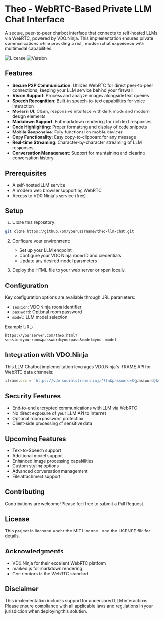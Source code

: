 # Theo - WebRTC-Based Private LLM Chat Interface

A secure, peer-to-peer chatbot interface that connects to self-hosted LLMs via WebRTC, powered by VDO.Ninja. This implementation ensures private communications while providing a rich, modern chat experience with multimodal capabilities.

![License](https://img.shields.io/badge/license-MIT-blue.svg)
![Version](https://img.shields.io/badge/version-1.0.0-green.svg)

## Features

- **Secure P2P Communication**: Utilizes WebRTC for direct peer-to-peer connections, keeping your LLM service behind your firewall
- **Vision Support**: Process and analyze images alongside text queries
- **Speech Recognition**: Built-in speech-to-text capabilities for voice interaction
- **Modern UI**: Clean, responsive interface with dark mode and modern design elements
- **Markdown Support**: Full markdown rendering for rich text responses
- **Code Highlighting**: Proper formatting and display of code snippets
- **Mobile Responsive**: Fully functional on mobile devices
- **Copy Functionality**: Easy copy-to-clipboard for any message
- **Real-time Streaming**: Character-by-character streaming of LLM responses
- **Conversation Management**: Support for maintaining and clearing conversation history

## Prerequisites

- A self-hosted LLM service
- A modern web browser supporting WebRTC
- Access to VDO.Ninja's service (free)

## Setup

1. Clone this repository:
```bash
git clone https://github.com/yourusername/theo-llm-chat.git
```

2. Configure your environment:
   - Set up your LLM endpoint
   - Configure your VDO.Ninja room ID and credentials
   - Update any desired model parameters

3. Deploy the HTML file to your web server or open locally.

## Configuration

Key configuration options are available through URL parameters:

- `session`: VDO.Ninja room identifier
- `password`: Optional room password
- `model`: LLM model selection

Example URL:
```
https://yourserver.com/theo.html?session=yourroom&password=yourpass&model=your-model
```

## Integration with VDO.Ninja

This LLM Chatbot implementation leverages VDO.Ninja's IFRAME API for WebRTC data channels:

```javascript
iframe.src = `https://vdo.socialstream.ninja/?ln&password=${password}&salt=vdo.ninja&label=chatbot&view=${roomID}&scene&novideo&noaudio&cleanoutput&room=${roomID}`;
```

## Security Features

- End-to-end encrypted communications with LLM via WebRTC
- No direct exposure of your LLM API to Internet
- Optional room password protection
- Client-side processing of sensitive data

## Upcoming Features

- Text-to-Speech support
- Additional model support
- Enhanced image processing capabilities
- Custom styling options
- Advanced conversation management
- File attachment support

## Contributing

Contributions are welcome! Please feel free to submit a Pull Request.

## License

This project is licensed under the MIT License - see the LICENSE file for details.

## Acknowledgments

- VDO.Ninja for their excellent WebRTC platform
- marked.js for markdown rendering
- Contributors to the WebRTC standard

## Disclaimer

This implementation includes support for uncensored LLM interactions. Please ensure compliance with all applicable laws and regulations in your jurisdiction when deploying this solution.

